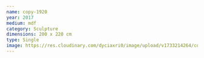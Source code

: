 ```yaml
---
name: copy-1920
year: 2017
medium: mdf
category: Sculpture
dimensions: 200 x 220 cm
type: Single
image: https://res.cloudinary.com/dyciaxri0/image/upload/v1733214264/copy-1920_yjvyap.jpg
---
```

